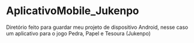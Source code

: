 # AplicativoMobile_Jukenpo
Diretório feito para guardar meu projeto de dispositivo Android, nesse caso um aplicativo para o jogo Pedra, Papel e Tesoura (Jukenpo)
